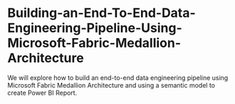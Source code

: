 # Building-an-End-To-End-Data-Engineering-Pipeline-Using-Microsoft-Fabric-Medallion-Architecture
We will explore how to build an end-to-end data engineering pipeline using Microsoft Fabric Medallion Architecture and using a semantic model to create Power BI Report. 
